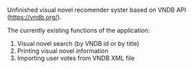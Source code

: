 Unfinished visual novel recomender syster based on VNDB API (https://vndb.org/).

The currently existing functions of the application:

  1. Visual novel search (by VNDB id or by title)
  2. Printing visual novel information
  3. Importing user votes from VNDB XML file
